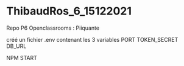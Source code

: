 # ThibaudRos_6_15122021
Repo P6 Openclassrooms : Piiquante


créé un fichier .env contenant les 3 variables
PORT 
TOKEN_SECRET
DB_URL


NPM START
